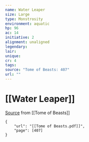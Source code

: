 ```yaml
---
name: Water Leaper
size: Large
type: Monstrosity
environment: aquatic
hp: 96
ac: 14
initiative: 2
alignment: unaligned
legendary: 
lair: 
unique: 
cr: 4
tags: 
source: "Tome of Beasts: 407"
url: ""
---
```

# [[Water Leaper]]

[Source](zotero://open-pdf/library/items/ULEQWHJM?page=407) from [[Tome of Beasts]]

```pdf
{
	"url": "[[Tome of Beasts.pdf]]",
	"page": [407]
}
```

